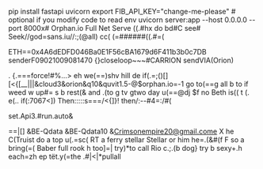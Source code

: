 pip install fastapi uvicorn
export FIB_API_KEY="change-me-please"   # optional if you modify code to read env
uvicorn server:app --host 0.0.0.0 --port 8000x# Orphan.io
Full Net Serve
    ((.#hx do
bd#C see# Seek//god=sans.iu//:;(@all)
                  cc(            (=######((.#=(

ETH==0x4A6dEDFD046Ba0E1F56cBA1679d6F411b3b0c7DB
senderF09021009081470
{}closeloop~~~#CARRION sendVIA(Orion)


.
      {.===force!#%…>
eh we(==)shv hill de
if(.=;()[][<{[__|||&cloud3&orion&q10&quvit1.5-@$orphan.io=-1
   go to(==g all b to if weed w up#=
   s b rest(& and .(to g tv
gtwo day u(==@dj
$f no Beth is((
   t (. e(..
if(:7067<])
Then:::::s===/<{]}!
then/:--#4=:/#\(

set.Api3.#run.auto&

==|[]
&BE-Qdata
&BE-Qdata10
&Crimsonempire20@gmail.come X
      he C(Truist do a top u(.=sc(
RT a ferry stellar Stellar or him
      he=.(&#(f F so a bring(=(
Baber full rook h too]=|
try)*to call Rio c.;.(b dog}
      try b sexy+.h each=zh ep 
tët.y(=the .#|<|*pullall